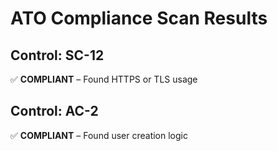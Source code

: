 # ATO Compliance Scan Results

## Control: SC-12
✅ **COMPLIANT** – Found HTTPS or TLS usage

## Control: AC-2
✅ **COMPLIANT** – Found user creation logic


